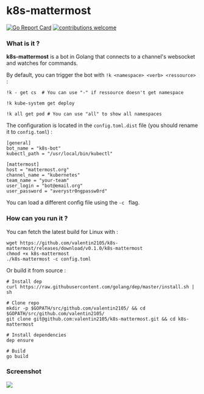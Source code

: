 # k8s-mattermost
[![Go Report Card](https://goreportcard.com/badge/github.com/valentin2105/k8s-mattermost)](https://goreportcard.com/report/github.com/valentin2105/k8s-mattermost)
[![contributions welcome](https://img.shields.io/badge/contributions-welcome-brightgreen.svg?style=flat)](https://github.com/dwyl/esta/issues)

### What is it ?
**k8s-mattermost** is a bot in Golang that connects to a channel's websocket and watches for commands. 

By default, you can trigger the bot with `!k <namespace> <verb> <ressource>` :

```
!k - get cs  # You can use "-" if ressource doesn't get namespace

!k kube-system get deploy

!k all get pod # You can use "all" to show all namespaces
```

The configuration is located in the `config.toml.dist` file (you should rename it to `config.toml`) : 

```
[general]
bot_name = "k8s-bot"
kubectl_path = "/usr/local/bin/kubectl"

[mattermost]
host = "mattermost.org"
channel_name = "kubernetes"
team_name = "your-team"
user_login = "bot@email.org"
user_password = "averystr0ngpassw0rd"
```

You can load a different config file using the `-c ` flag. 


### How can you run it ?

You can fetch the latest build for Linux with :
```
wget https://github.com/valentin2105/k8s-mattermost/releases/download/v0.1.0/k8s-mattermost
chmod +x k8s-mattermost 
./k8s-mattermost -c config.toml
```

Or build it from source : 

```
# Install dep
curl https://raw.githubusercontent.com/golang/dep/master/install.sh | sh

# Clone repo
mkdir -p $GOPATH/src/github.com/valentin2105/ && cd $GOPATH/src/github.com/valentin2105/
git clone git@github.com:valentin2105/k8s-mattermost.git && cd k8s-mattermost 

# Install dependencies
dep ensure

# Build
go build
```

### Screenshot
![](https://i.imgur.com/6eFvItT.png)
